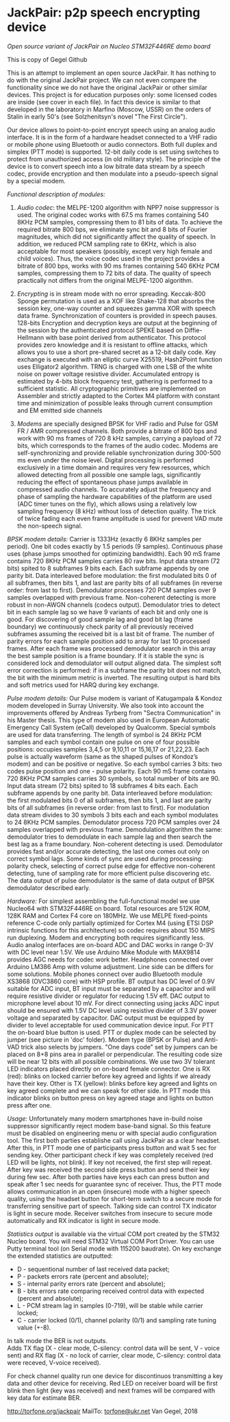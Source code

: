 # JackPair: p2p speech encrypting device

*Open source variant of JackPair on Nucleo STM32F446RE demo board*

This is copy of Gegel Github

This is an attempt to implement an open source JackPair. It has nothing to do with the original JackPair project. We can not even compare the functionality since we do 
not have the original JackPair or other similar devices. This project is for education purposes only: some licensed codes are inside (see cover in each file).
In fact this device is similar to that developed in the laboratory in Marfino (Moscow, USSR) on the orders of Stalin in early 50's (see Solzhenitsyn's novel "The First 
Circle").

Our device allows to point-to-point encrypt speech using an analog audio interface. It is in the form of a hardware headset connected to a VHF radio or mobile phone using 
Bluetooth or audio connectors. Both full duplex and simplex (PTT mode) is supported. 12-bit daily code is set using switches to protect from unauthorized access (in old 
military style). The principle of the device is to convert speech into a low bitrate data stream by a speech codec, provide encryption and then modulate into a pseudo-speech
 signal by a special modem.

*Functional description of modules:*
1. *Audio codec*: the MELPE-1200 algorithm with NPP7 noise suppressor is used. The original codec works with 67.5 ms frames containing 540 8KHz PCM samples, compressing 
them  to 81 bits of data. To achieve the required bitrate 800 bps, we eliminate sync bit and 8 bits of Fourier magnitudes, which did not significantly affect the quality 
of speech. In addition, we reduced PCM sampling rate to 6KHz, which is also acceptable for most speakers (possibly, except very high female and child voices). Thus, the 
voice codec used in the project provides a bitrate of 800 bps, works with 90 ms frames containing 540 6KHz PCM samples, compressing them to 72 bits of data.  The quality 
of speech practically not differs from the original MELPE-1200 algorithm.
2. *Encrypting* is in stream mode with no error spreading.  Keccak-800 Sponge permutation is used as a XOF like Shake-128  that absorbs the session key, one-way counter 
and squeezes gamma XOR with speech data frame. Synchronization of counters is provided in speech pauses. 
128-bits Encryption and decryption keys are output at the beginning of the session by the authenticated protocol SPEKE based on Diffie-Hellmann with base point derived 
from authenticator. This protocol provides zero knowledge and it is resistant to offline attacks, which allows you to use a short pre-shared secret as a 12-bit daily code.
Key exchange is executed with an elliptic curve X25519, Hash2Point function uses Elligator2 algorithm.
TRNG is charged with one LSB of the white noise on power voltage resistive divider. Accumulated entropy is estimated by 4-bits block frequency test, gathering is performed
  to a sufficient statistic.
All cryptographic primitives are implemented on Assembler and strictly adapted to the Cortex M4 platform with constant time and minimization of possible leaks through 
current consumption and EM emitted side channels

3. *Modems* are specially designed BPSK for VHF radio and Pulse for GSM FR / AMR compressed channels. Both provide a bitrate of 800 bps and work with 90 ms frames of 
720 8 kHz samples, carrying a payload of 72 bits, which corresponds to the frames of the audio codec. Modems are self-synchronizing and provide reliable synchronization 
during 300-500 ms even under the noise level. Digital processing is performed exclusively in a time domain and requires very few resources, which allowed detecting from 
all possible one sample lags, significantly reducing the effect of spontaneous phase jumps available in compressed audio channels. To accurately adjust the frequency and 
phase of sampling the hardware capabilities of the platform are used (ADC timer tunes on the fly), which allows using a relatively low sampling frequency (8 kHz) without 
loss of detection quality. The trick of twice fading each even frame amplitude is used for prevent VAD mute the non-speech signal.

*BPSK modem details:*
Carrier is 1333Hz (exactly 6 8KHz samples per period). One bit codes exactly by 1.5 periods (9 samples). Continuous phase uses (phase jumps smoothed for optimizing 
bandwidth). Each 90 mS frame contains 720 8KHz PCM samples carries 80 raw bits. Input data stream (72 bits) spited to 8 subframes 9 bits each. Each subframe appends 
by one parity bit. Data interleaved before modulation: the first modulated bits 0 of all subframes, then bits 1, and last are parity bits of all subframes (in reverse 
order: from last to first).
Demodulator processes 720 PCM samples over 9 samples overlapped with previous frame. Non-coherent detecting is more robust in non-AWGN channels (codecs output). 
Demodulator tries to detect bit in each sample lag so we have 9 variants of each bit and only one is good. For discovering of good sample lag and good bit lag 
(frame boundary) we continuously check parity of all previously received subframes assuming the received bit is a last bit of frame. The number of parity errors 
for each sample position add to array for last 10 processed frames. After each frame was processed demodulator search in this array the best sample position is a 
frame boundary. If it is stable the sync is considered lock and demodulator will output aligned data.  The simplest soft error correction is performed: if in a 
subframe the parity bit does not match, the bit with the minimum metric is inverted. The resulting output is hard bits and soft metrics used for HARQ during key exchange.

*Pulse modem details:*
Our Pulse modem is variant of Katugampala & Kondoz modem developed in Surray University. We also took into account the improvements offered by Andreas Tyrberg from 
"Sectra Communication" in his Master thesis. This type of modem also used in European Automatic Emergency Call System (eCall) developed by Qualcomm.
Special symbols are used for data transferring.  The length of symbol  is  24 8KHz PCM samples and each symbol contain one pulse on one of four possible positions: 
occupies samples 3,4,5 or 9,10,11 or 15,16,17 or 21,22,23. Each pulse is actually waveform (same as the shaped pulses of Kondoz’s modem) and can be positive or negative. 
So each symbol carries 3 bits: two codes pulse position and one - pulse polarity. Each 90 mS frame contains 720 8KHz PCM samples carries 30 symbols, so total number 
of bits are 90. Input data stream (72 bits) spited to 18 subframes 4 bits each. Each subframe appends by one parity bit. Data interleaved before modulation: the first 
modulated bits 0 of all subframes, then bits 1, and last are parity bits of all subframes (in reverse order: from last to first). For modulation data stream divides to 
30 symbols 3 bits each and each symbol modulates to 24 8KHz PCM samples.
Demodulator process 720 PCM samples over 24 samples overlapped with previous frame. Demodulation algorithm the same: demodulator tries to demodulate in each sample lag 
and then search the best lag as a frame boundary. Non-coherent detecting is used. Demodulator provides fast and/or accurate detecting, the last one comes out only on 
correct symbol lags. Some kinds of sync are used during processing: polarity check, selecting of correct pulse edge for effective non-coherent detecting, tune of sampling
 rate for more efficient pulse discovering etc. The data output of pulse demodulator is the same of data output of BPSK demodulator described early.

*Hardware:*
For simplest assembling the full-functional model we use Nucleo64 with STM32F446RE on board. Total resources are 512K ROM, 128K RAM and Cortex F4 core on 180MHz.
We use MELPE fixed-points reference C-code only partially optimized for Cortex M4 (using ETSI DSP intrinsic functions for this architecture) so codec requires about 
150 MIPS run duplexing. Modem and encrypting both requires significantly less.
Audio analog interfaces are on-board ADC and DAC works in range 0-3V with DC level near 1.5V. We use Arduino Mike Module with MAX9814 provides AGC needs for codec work
better. Headphones connected over Arduino LM386 Amp with volume adjustment.
Line side can be differs for some solutions. Mobile phones connect over audio Bluetooth module XS3868 (OVC3860 core) with HSP profile. BT output has DC level of 0.9V 
suitable for ADC input, BT input must be separated by a capacitor and will require resistive divider or regulator for reducing  1.5V eff. DAC output to microphone level about 10 mV.
For direct connecting using jacks ADC input should be ensured with 1.5V DC level using resistive divider of 3.3V power voltage and separated by capacitor. DAC output must be equipped by divider to level acceptable for used communication device input.
For PTT the on-board blue button is used. PTT or duplex mode can be selected by jumper (see picture in 'doc' folder). Modem type (BPSK or Pulse) and Anti-VAD trick also selects by jumpers.
"One days code" set by jumpers can be placed on 8+8 pins area in parallel or perpendicular. The resulting code size will be near 12 bits with all possible combinations.
We use two 3V tolerant LED indicators placed directly on on-board female connector. One is RX (red): blinks on locked carrier before key agreed and lights if we already have their key. Other is TX (yellow): blinks before key agreed and lights on key agreed complete and we can speak for other side.  In PTT mode this indicator blinks on button press on key agreed stage and lights on button press after one.

*Usage:*
Unfortunately many modern smartphones have in-build noise suppressor significantly reject modem base-band signal. So this feature must be disabled on engineering menu or with special audio configuration tool.
The first both parties establishe call using JackPair as a clear headset.  After this, in PTT mode one of participants press button and wait 5 sec for sending key. Other participant check if key was completely received (red LED will be lights, not blink). If key not received, the first step will repeat.  After key was received the second side press button and send their key during few sec. After both parties have keys each can press button and speak after 1 sec needs for guarantee sync of receiver. 
Thus, the PTT mode allows communication in an open (insecure) mode with a higher speech quality, using the headset button for short-term switch to a secure mode for transferring sensitive part of speech. Talking side can control TX indicator is light in secure mode.  Receiver switches from insecure to secure mode automatically and RX indicator is light in secure mode.

*Statistics output* is available via the virtual COM port created by the STM32 Nucleo board. You will need STM32 Virtual COM Port Driver.
You can use Putty terminal tool (on Serial mode with 115200 baudrate).
On key exchange the extended statistics are outputted:
* D - sequentional number of last received data packet;
* P - packets errors rate (percent and absolute);
* S - internal parity errors rate (percent and absolute);
* B - bits errors rate comparing received control data with expected (percent and absolute);
* L - PCM stream lag in samples (0-719), will be stable while carrier locked;
* C - carrier locked (0/1), channel polarity (0/1) and sampling rate tuning value (+-8).

In talk mode the BER is not outputs.  
Adds TX flag (X - clear mode, C-silency: control data will be sent, V - voice sent) 
and RX flag (X - no lock of carrier, clear mode, C-silency: control data were receved, V-voice received). 

For check channel quality run one device for discontinuos transmitting a key data  and other device for receiving. Red LED on receiver board will be first blink then light (key was received) and next frames will be compared with key data for estimate BER. 

http://torfone.org/jackpair
MailTo: torfone@ukr.net
Van Gegel, 2018

